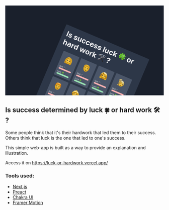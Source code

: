 ![cover-picture](./public/og-macos.png)

## Is success determined by luck 🍀 or hard work 🛠️ ?

Some people think that it's their hardwork that led them to their success. 
Others think that luck is the one that led to one's success.

This simple web-app is built as a way to provide an explanation and illustration.

Access it on https://luck-or-hardwork.vercel.app/

### Tools used:
- [Next.js](https://nextjs.org/)
- [Preact](https://preactjs.com)
- [Chakra UI](https://chakra-ui.com/)
- [Framer Motion](https://www.framer.com/motion/)
